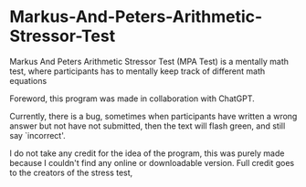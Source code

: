 # Markus-And-Peters-Arithmetic-Stressor-Test
Markus And Peters Arithmetic Stressor Test (MPA Test) is a mentally math test, where participants has to mentally keep track of different math equations

Foreword, this program was made in collaboration with ChatGPT. 

Currently, there is a bug, sometimes when participants have written a wrong answer but not have not submitted, then the text will flash green, and still say `incorrect'.

I do not take any credit for the idea of the program, this was purely made because I couldn't find any online or downloadable version.
Full credit goes to the creators of the stress test,
